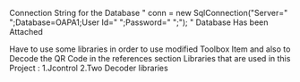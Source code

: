 Connection String for the Database " conn = new SqlConnection("Server="  ";Database=OAPA1;User Id=" ";Password=" ";"); "
Database Has been Attached 

Have to use some libraries in order to use modified Toolbox Item and also to Decode the QR Code in the references section 
Libraries that are used in this Project : 
1.Jcontrol
2.Two Decoder libraries 

